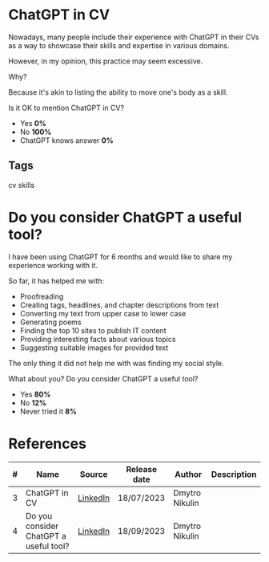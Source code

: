 # ChatGPT in CV

Nowadays, many people include their experience with ChatGPT in their CVs as a way to showcase their skills and expertise in various domains.

However, in my opinion, this practice may seem excessive.

Why?

Because it's akin to listing the ability to move one's body as a skill.

Is it OK to mention ChatGPT in CV?

- Yes **0%**
- No **100%**
- ChatGPT knows answer **0%**

## Tags

cv skills

# Do you consider ChatGPT a useful tool?

I have been using ChatGPT for 6 months and would like to share my experience working with it.

So far, it has helped me with:

- Proofreading
- Creating tags, headlines, and chapter descriptions from text
- Converting my text from upper case to lower case
- Generating poems
- Finding the top 10 sites to publish IT content
- Providing interesting facts about various topics
- Suggesting suitable images for provided text

The only thing it did not help me with was finding my social style.

What about you? Do you consider ChatGPT a useful tool?

- Yes **80%**
- No **12%**
- Never tried it **8%**

# References

| # | Name                 | Source                | Release date           |  Author                 | Description   |
| - | ---------------------|---------------------- |----------------------- | ----------------------- |:-------------:|
| 3 | ChatGPT in CV | [LinkedIn](https://www.linkedin.com/posts/dimanikulin_chatgpt-cv-skills-activity-7086958836036644864-hpB6?utm_source=share&utm_medium=member_desktop) | 18/07/2023 | Dmytro Nikulin | |
| 4 | Do you consider ChatGPT a useful tool? | [LinkedIn](https://www.linkedin.com/posts/dimanikulin_chatgpt-activity-7109428850933022721-HDKN?utm_source=share&utm_medium=member_desktop) | 18/09/2023 | Dmytro Nikulin | |
